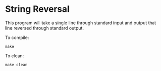 # String Reversal

This program will take a single line through standard input and output that line reversed through standard output.

To compile:

    make

To clean:

    make clean


